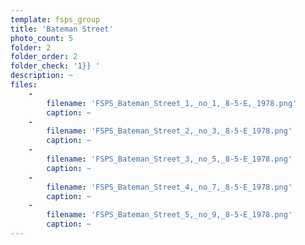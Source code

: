 ```yaml
---
template: fsps_group
title: 'Bateman Street'
photo_count: 5
folder: 2
folder_order: 2
folder_check: '1}} '
description: ~
files:
    -
        filename: 'FSPS_Bateman_Street_1,_no_1,_8-5-E,_1978.png'
        caption: ~
    -
        filename: 'FSPS_Bateman_Street_2,_no_3,_8-5-E_1978.png'
        caption: ~
    -
        filename: 'FSPS_Bateman_Street_3,_no_5,_8-5-E_1978.png'
        caption: ~
    -
        filename: 'FSPS_Bateman_Street_4,_no_7,_8-5-E_1978.png'
        caption: ~
    -
        filename: 'FSPS_Bateman_Street_5,_no_9,_8-5-E_1978.png'
        caption: ~
---
```

